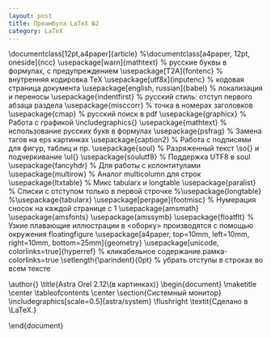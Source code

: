 ```yaml
---
layout: post
title: Преамбула LaTeX №2
category: LaTeX
---
```


\documentclass[12pt,a4paper]{article}
%\documentclass[a4paper, 12pt, oneside]{ncc}
\usepackage[warn]{mathtext}          % русские буквы в формулах, с предупреждением
\usepackage[T2A]{fontenc}            % внутренняя кодировка  TeX
\usepackage[utf8x]{inputenc}         % кодовая страница документа
\usepackage[english, russian]{babel} % локализация и переносы
\usepackage{indentfirst}   % русский стиль: отступ первого абзаца раздела
\usepackage{misccorr}      % точка в номерах заголовков
\usepackage{cmap}          % русский поиск в pdf
\usepackage{graphicx}      % Работа с графикой \includegraphics{}
\usepackage{mathtext}      % использование русских букв в формулах
\usepackage{psfrag}        % Замена тагов на eps картинкаx
\usepackage{caption2}      % Работа с подписями для фигур, таблиц и пр.
\usepackage{soul}          % Разряженный текст \so{} и подчеркивание \ul{}
\usepackage{soulutf8}      % Поддержка UTF8 в soul
\usepackage{fancyhdr}      % Для работы с колонтитулами
\usepackage{multirow}      % Аналог multicolumn для строк
\usepackage{ltxtable}      % Микс tabularx и longtable
\usepackage{paralist}      % Списки с отступом только в первой строчке
%\usepackage{longtable}
%\usepackage{tabularx}
\usepackage[perpage]{footmisc} % Нумерация сносок на каждой странице с 1
\usepackage{amsmath}
\usepackage{amsfonts}
\usepackage{amssymb}
\usepackage{floatflt}      % Узкие  плавающие  иллюстрации  в  <оборку>  производятся  с  помощью  окружения floatingfigure 
\usepackage[a4paper, top=10mm, left=10mm, right=10mm, bottom=25mm]{geometry}
\usepackage[unicode, colorlinks=true]{hyperref}  % кликабельное содержание.рамка-colorlinks=true
\setlength{\parindent}{0pt}  % убрать отступы в строках во всем тексте

\author{}
\title{Astra Orel 2.12\\(в картинках)}
\begin{document}
	\maketitle
	\center
	\tableofcontents
	\center
	\section{Системный монитор}	
	\includegraphics[scale=0.5]{astra/system}
    \flushright \textit{Сделано в \LaTeX.}
	
\end{document}

